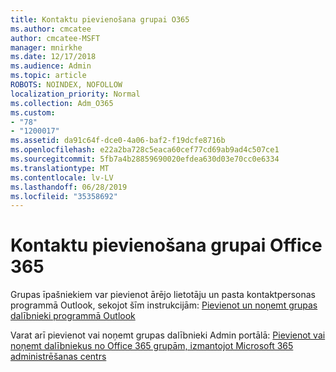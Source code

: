 ```yaml
---
title: Kontaktu pievienošana grupai O365
ms.author: cmcatee
author: cmcatee-MSFT
manager: mnirkhe
ms.date: 12/17/2018
ms.audience: Admin
ms.topic: article
ROBOTS: NOINDEX, NOFOLLOW
localization_priority: Normal
ms.collection: Adm_O365
ms.custom:
- "78"
- "1200017"
ms.assetid: da91c64f-dce0-4a06-baf2-f19dcfe8716b
ms.openlocfilehash: e22a2ba728c5eaca60cef77cd69ab9ad4c507ce1
ms.sourcegitcommit: 5fb7a4b28859690020efdea630d03e70cc0e6334
ms.translationtype: MT
ms.contentlocale: lv-LV
ms.lasthandoff: 06/28/2019
ms.locfileid: "35358692"
---
```

# <a name="add-contacts-to-an-office-365-group"></a>Kontaktu pievienošana grupai Office 365

Grupas īpašniekiem var pievienot ārējo lietotāju un pasta kontaktpersonas programmā Outlook, sekojot šīm instrukcijām: [Pievienot un noņemt grupas dalībnieki programmā Outlook](https://support.office.com/article/3b650f4a-5c9b-4f94-a1bb-0cca4b1091de?wt.mc_id=add_contacts_group.aspx)
  
Varat arī pievienot vai noņemt grupas dalībnieki Admin portālā: [Pievienot vai noņemt dalībniekus no Office 365 grupām, izmantojot Microsoft 365 administrēšanas centrs](https://support.office.com/article/e186d224-a324-4afa-8300-0e4fc0c3000a?wt.mc_id=add_guest_portal.aspx)
